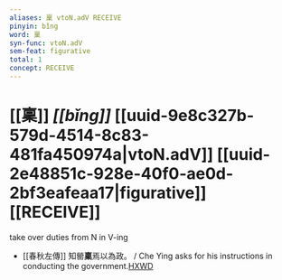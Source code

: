 ```yaml
---
aliases: 稟 vtoN.adV RECEIVE
pinyin: bǐng
word: 稟
syn-func: vtoN.adV
sem-feat: figurative
total: 1
concept: RECEIVE 
---
```

# [[稟]] *[[bǐng]]*  [[uuid-9e8c327b-579d-4514-8c83-481fa450974a|vtoN.adV]] [[uuid-2e48851c-928e-40f0-ae0d-2bf3eafeaa17|figurative]] [[RECEIVE]]
take over duties from N in V-ing
 - [[春秋左傳]] 知罃**稟**焉以為政。 / Che Ying asks for his instructions in conducting the government.[HXWD](https://hxwd.org/textview.html?location=KR1e0001_tls_009-197a.17)